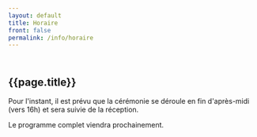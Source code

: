 ```yaml
---
layout: default
title: Horaire
front: false
permalink: /info/horaire
---
```




## <i class="fa fa-clock fa-2x title-icon"></i> <br> {{page.title}}

Pour l'instant, il est prévu que la cérémonie se déroule en fin d'après-midi (vers 16h) et sera suivie de la réception. 

Le programme complet viendra prochainement.




